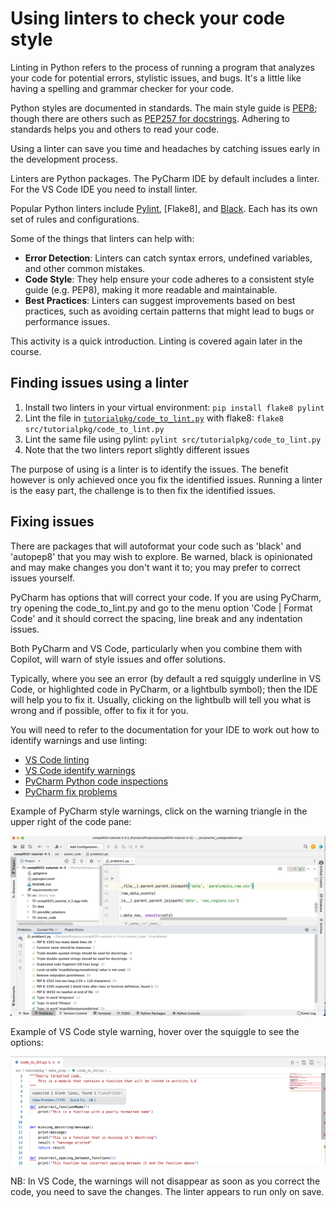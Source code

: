# Using linters to check your code style

Linting in Python refers to the process of running a program that analyzes your code for potential errors, stylistic
issues, and bugs. It's a little like having a spelling and grammar checker for your code.

Python styles are documented in standards. The main style guide is [PEP8](https://peps.python.org/pep-0008/); though
there are others such as [PEP257 for docstrings](https://peps.python.org/pep-0257/). Adhering to standards helps you and
others to read your code.

Using a linter can save you time and headaches by catching issues early in the development process.

Linters are Python packages. The PyCharm IDE by default includes a linter. For the VS Code IDE you need to install
linter.

Popular Python linters include [Pylint](), [Flake8], and [Black](https://black.readthedocs.io/en/stable/). Each has its
own set of rules and configurations.

Some of the things that linters can help with:

- **Error Detection**: Linters can catch syntax errors, undefined variables, and other common mistakes.
- **Code Style**: They help ensure your code adheres to a consistent style guide (e.g. PEP8), making it more readable
  and maintainable.
- **Best Practices**: Linters can suggest improvements based on best practices, such as avoiding certain patterns that
  might lead to bugs or performance issues.

This activity is a quick introduction. Linting is covered again later in the course.

## Finding issues using a linter

1. Install two linters in your virtual environment: `pip install flake8 pylint`
2. Lint the file in [`tutorialpkg/code_to_lint.py`](../../src/tutorialpkg/code_to_lint.py) with flake8:
   `flake8 src/tutorialpkg/code_to_lint.py`
3. Lint the same file using pylint: `pylint src/tutorialpkg/code_to_lint.py`
4. Note that the two linters report slightly different issues

The purpose of using is a linter is to identify the issues. The benefit however is only achieved once you fix the
identified issues. Running a linter is the easy part, the challenge is to then fix the identified issues.

## Fixing issues

There are packages that will autoformat your code such as 'black' and 'autopep8' that you
may wish to explore. Be warned, black is opinionated and may make changes you don't want it to; you may prefer to
correct issues yourself.

PyCharm has options that will correct your code. If you are using PyCharm, try opening the code_to_lint.py and go to the
menu option 'Code | Format Code' and it should correct the spacing, line break and any indentation issues.

Both PyCharm and VS Code, particularly when you combine them with Copilot, will warn of style issues and offer
solutions.

Typically, where you see an error (by default a red squiggly underline in VS Code, or highlighted code in PyCharm, or a
lightbulb symbol); then the IDE will help you to fix it. Usually, clicking on the lightbulb will tell you what is wrong
and if possible, offer to fix it for you.

You will need to refer to the documentation for your IDE to work out how to identify warnings and use linting:

- [VS Code linting](https://code.visualstudio.com/docs/python/linting)
- [VS Code identify warnings](https://code.visualstudio.com/Docs/editor/editingevolved#_errors-warnings)
- [PyCharm Python code inspections](https://www.jetbrains.com/help/pycharm/running-inspections.html)
- [PyCharm fix problems](https://www.jetbrains.com/help/pycharm/resolving-problems.html)

Example of PyCharm style warnings, click on the warning triangle in the upper right of the code pane:

![PyCharm lint example](../img/pycharm-lint.png)

Example of VS Code style warning, hover over the squiggle to see the options:

![VS Code lint example](../img/vsc-lint.png)

NB: In VS Code, the warnings will not disappear as soon as you correct the code, you need to save the changes. The
linter appears to run only on save.


